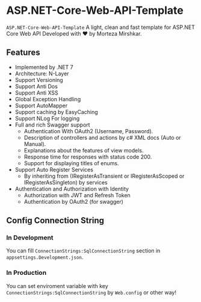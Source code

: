 # ASP.NET-Core-Web-API-Template

`ASP.NET-Core-Web-API-Template` A light, clean and fast template for ASP.NET Core Web API Developed with &hearts; by Morteza Mirshkar.

## Features
- Implemented by .NET 7
- Architecture: N-Layer
- Support Versioning
- Support Anti Dos
- Support Anti XSS
- Global Exception Handling
- Support AutoMapper
- Support caching by EasyCaching
- Support NLog For logging
- Full and rich Swagger support
	- Authentication With OAuth2 (Username, Password).
	- Description of controllers and actions by c# XML docs (Auto or Manual).
	- Explanations about the features of view models.
	- Response time for responses with status code 200.
	- Support for displaying titles of enums.
- Support Auto Register Services
	- By inheriting from (IRegisterAsTransient or IRegisterAsScoped or IRegisterAsSingleton) by services
- Authentication and Authorization with Identity
	- Authorization with JWT and Refresh Token
	- Authentication by OAuth2 (for swagger)



## Config Connection String
### In Development
You can fill `ConnectionStrings:SqlConnectionString` section in `appsettings.Development.json`.

### In Production
You can set enviroment variable with key `ConnectionStrings:SqlConnectionString` by `Web.config` or other way!


